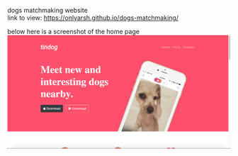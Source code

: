 dogs matchmaking website <br>
link to view: https://onlyarsh.github.io/dogs-matchmaking/
<br>

below here is a screenshot of the home page
![](images/Screen%20Shot%202020-07-22%20at%201.09.43%20AM.png)
